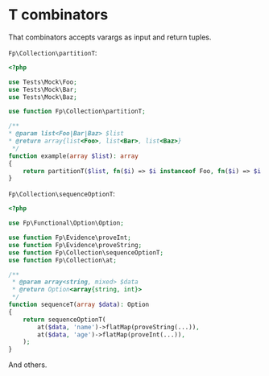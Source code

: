 # T combinators

That combinators accepts varargs as input and return tuples.

`Fp\Collection\partitionT`:

```php
<?php

use Tests\Mock\Foo;
use Tests\Mock\Bar;
use Tests\Mock\Baz;

use function Fp\Collection\partitionT;

/**
* @param list<Foo|Bar|Baz> $list
* @return array{list<Foo>, list<Bar>, list<Baz>}
 */
function example(array $list): array
{
    return partitionT($list, fn($i) => $i instanceof Foo, fn($i) => $i instanceof Bar);
}
```

`Fp\Collection\sequenceOptionT`:

```php
<?php

use Fp\Functional\Option\Option;

use function Fp\Evidence\proveInt;
use function Fp\Evidence\proveString;
use function Fp\Collection\sequenceOptionT;
use function Fp\Collection\at;

/**
 * @param array<string, mixed> $data
 * @return Option<array{string, int}>
 */
function sequenceT(array $data): Option
{
    return sequenceOptionT(
        at($data, 'name')->flatMap(proveString(...)),
        at($data, 'age')->flatMap(proveInt(...)),
    );
}
```

And others.